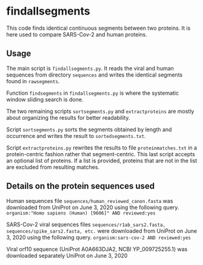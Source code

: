 # findallsegments

This code finds identical continuous segments between two proteins. It is here used to compare SARS-Cov-2 and human proteins.

## Usage

The main script is `findallsegments.py`. It reads the viral and human sequences from directory `sequences` and writes
the identical segments found in `rawsegments`.

Function `findsegments` in `findallsegments.py` is where the systematic window sliding search is done.

The two remaining scripts `sortsegments.py`  and `extractproteins` are mostly about organizing the results for better readability.

Script `sortsegments.py` sorts the segments obtained by length and occurrence and writes the result to `sortedsegments.txt`.

Script `extractproteins.py` rewrites the results to file `proteinmatches.txt` in a protein-centric fashion rather that segment-centric.
This last script accepts an optional list of proteins. If a list is provided, proteins that are not in the list are excluded from
resulting matches.

## Details on the protein sequences used

Human sequences file `sequences/human_reviewed_canon.fasta` was downloaded from UniProt on June 3, 2020
using the following query.
`organism:"Homo sapiens (Human) [9606]" AND reviewed:yes`

SARS-Cov-2 viral sequences files `sequences/r1ab_sars2.fasta, sequences/spike_sars2.fasta, etc.`
were downloaded from UniProt on June 3, 2020
using the following query.
`organism:sars-cov-2 AND reviewed:yes`

Viral orf10 sequence (UniProt A0A663DJA2, NCBI YP_009725255.1) was downloaded separately UniProt on June 3, 2020
